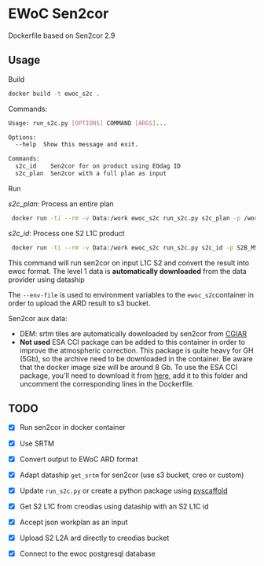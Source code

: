 # EWoC Sen2cor
 Dockerfile based on Sen2cor 2.9 
## Usage

Build
```bash
docker build -t ewoc_s2c .
```
Commands:
```bash
Usage: run_s2c.py [OPTIONS] COMMAND [ARGS]...

Options:
  --help  Show this message and exit.

Commands:
  s2c_id    Sen2cor for on product using EOdag ID
  s2c_plan  Sen2cor with a full plan as input
```
Run

*s2c_plan*: Process an entire plan
```bash
 docker run -ti --rm -v Data:/work ewoc_s2c run_s2c.py s2c_plan -p /work/SEN2TEST/arg_21HTC.json -o /work/SEN2TEST/OUT/ -cfg /work/SEN2TEST/eodag_config.yml --env-file env.dev
```
*s2c_id*: Process one S2 L1C product

```bash
 docker run -ti --rm -v Data:/work ewoc_s2c run_s2c.py s2c_id -p S2B_MSIL1C_20190822T105629_N0208_R094_T30SWF_20190822T131655 -o /work/SEN2TEST/OUT/ -cfg /work/SEN2TEST/eodag_config.yml --env-file env.dev
```
This command will run sen2cor on input L1C S2 and convert the result into ewoc format. The level 1 data is **automatically downloaded** from the data provider using dataship

The `--env-file` is used to environment variables to the `ewoc_s2c`container in order to upload the ARD result to s3 bucket.


Sen2cor aux data:

- DEM: srtm tiles are automatically downloaded by sen2cor from [CGIAR](http://srtm.csi.cgiar.org/wp-content/uploads/files/srtm_5x5/TIFF/)
- **Not used** ESA CCI package can be added to this container in order to improve the atmospheric correction. This package is quite heavy for GH (5Gb), so the archive need to be downloaded in the container. Be aware that the docker image size will be around 8 Gb. 
To use the ESA CCI package, you'll need to download it from [here](http://maps.elie.ucl.ac.be/CCI/viewer/download.php), add it to this folder and uncomment the corresponding lines in the Dockerfile.


## TODO
- [X] Run sen2cor in docker container

- [X] Use SRTM
- [X] Convert output to EWoC ARD format
- [X] Adapt dataship `get_srtm` for sen2cor (use s3 bucket, creo or custom)
- [X] Update `run_s2c.py` or create a python package using [pyscaffold](https://github.com/pyscaffold/pyscaffold)

- [X] Get S2 L1C from creodias using dataship with an S2 L1C id 

- [X] Accept json workplan as an input

- [X] Upload S2 L2A ard directly to creodias bucket

- [X] Connect to the ewoc postgresql database
